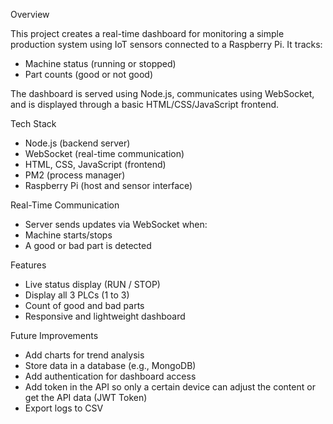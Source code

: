 Overview 

This project creates a real-time dashboard for monitoring a simple production system using IoT sensors connected to a Raspberry Pi. It tracks: 
- Machine status (running or stopped)
- Part counts (good or not good)
  
The dashboard is served using Node.js, communicates using WebSocket, and is displayed through a basic HTML/CSS/JavaScript frontend. 

Tech Stack
- Node.js (backend server)
- WebSocket (real-time communication)
-  HTML, CSS, JavaScript (frontend)
-  PM2 (process manager)
-  Raspberry Pi (host and sensor interface)

Real-Time Communication 
- Server sends updates via WebSocket when: 
- Machine starts/stops
- A good or bad part is detected
  
Features 
- Live status display (RUN / STOP)
- Display all 3 PLCs (1 to 3)
- Count of good and bad parts
- Responsive and lightweight dashboard
  
Future Improvements
- Add charts for trend analysis
-  Store data in a database (e.g., MongoDB)
-  Add authentication for dashboard access
-  Add token in the API so only a certain device can adjust the content or get the API data (JWT Token)
-  Export logs to CSV

  
